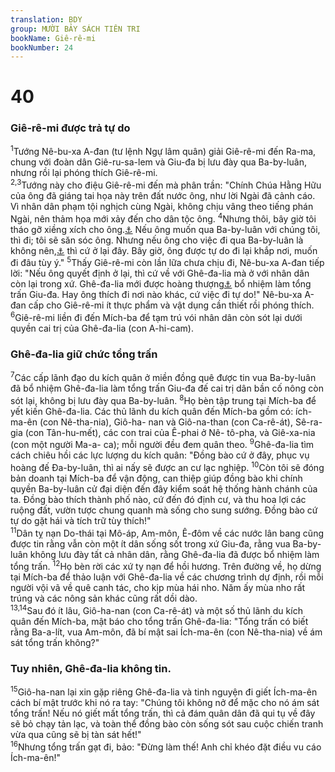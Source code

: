 ```yaml
---
translation: BDY
group: MƯỜI BẢY SÁCH TIÊN TRI
bookName: Giê-rê-mi 
bookNumber: 24
---
```


<div class="title"><h1>40</h1><h3>Giê-rê-mi được trả tự do</h3></div>
<span class="verse gie_40_1"><sup>1</sup>Tướng Nê-bu-xa A-đan (tư lệnh Ngự lâm quân) giải Giê-rê-mi đến Ra-ma, chung với đoàn dân Giê-ru-sa-lem và Giu-đa bị lưu đày qua Ba-by-luân, nhưng rồi lại phóng thích Giê-rê-mi.<br/></span>
<span class="verse gie_40_2 gie_40_3"><sup>2,3</sup>Tướng này cho điệu Giê-rê-mi đến mà phân trần: &#34;Chính Chúa Hằng Hữu của ông đã giáng tai họa này trên đất nước ông, như lời Ngài đã cảnh cáo. Vì nhân dân phạm tội nghịch cùng Ngài, không chịu vâng theo tiếng phán Ngài, nên thảm họa mới xảy đến cho dân tộc ông. </span>
<span class="verse gie_40_4"><sup>4</sup>Nhưng thôi, bây giờ tôi tháo gỡ xiềng xích cho ông.<a href="#" data-toggle="tooltip" data-placement="bottom" title="Nt khỏi tay ông">⚓</a> Nếu ông muốn qua Ba-by-luân với chúng tôi, thì đi; tôi sẽ săn sóc ông. Nhưng nếu ông cho việc đi qua Ba-by-luân là không nên,<a href="#" data-toggle="tooltip" data-placement="bottom" title="Nt là tà ác">⚓</a> thì cứ ở lại đây. Bây giờ, ông được tự do đi lại khắp nơi, muốn đi đâu tùy ý.&#34; </span>
<span class="verse gie_40_5"><sup>5</sup>Thấy Giê-rê-mi còn lần lữa chưa chịu đi, Nê-bu-xa A-đan tiếp lời: &#34;Nếu ông quyết định ở lại, thì cứ về với Ghê-đa-lia mà ở với nhân dân còn lại trong xứ. Ghê-đa-lia mới được hoàng thượng<a href="#" data-toggle="tooltip" data-placement="bottom" title="vua Ba-by-luân">⚓</a> bổ nhiệm làm tổng trấn Giu-đa. Hay ông thích đi nơi nào khác, cứ việc đi tự do!&#34; Nê-bu-xa A-đan cấp cho Giê-rê-mi ít thực phẩm và vật dụng cần thiết rồi phóng thích. </span>
<span class="verse gie_40_6"><sup>6</sup>Giê-rê-mi liền đi đến Mích-ba để tạm trú vói nhân dân còn sót lại dưới quyền cai trị của Ghê-đa-lia (con A-hi-cam).</span>
<div class="title"><h3>Ghê-đa-lia giữ chức tổng trấn</h3></div>
<span class="verse gie_40_7"><sup>7</sup>Các cấp lãnh đạo du kích quân ở miền đồng quê được tin vua Ba-by-luân đã bổ nhiệm Ghê-đa-lia làm tổng trấn Giu-đa đế cai trị dân bần cố nông còn sót lại, không bị lưu đày qua Ba-by-luân. </span>
<span class="verse gie_40_8"><sup>8</sup>Họ bèn tập trung tại Mích-ba để yết kiến Ghê-đa-lia. Các thủ lãnh du kích quân đến Mích-ba gồm có: ích-ma-ên (con Nê-tha-nia), Giô-ha- nan và Giô-na-than (con Ca-rê-át), Sê-ra-gia (con Tân-hu-mết), các con trai của Ê-phai ở Nê- tô-pha, và Giê-xa-nia (con một người Ma-a- ca); mỗi người đều đem quân theo. </span>
<span class="verse gie_40_9"><sup>9</sup>Ghê-đa-lia tìm cách chiêu hồi các lực lượng du kích quân: &#34;Đồng bào cứ ở đây, phục vụ hoàng đế Đa-by-luân, thì ai nấy sẽ được an cư lạc nghiệp. </span>
<span class="verse gie_40_10"><sup>10</sup>Còn tôi sẽ đóng bản doanh tại Mích-ba để vận động, can thiệp giúp đồng bào khi chính quyền Ba-by-luân cử đại diện đến đây kiểm soát hệ thống hành chánh của ta. Đồng bào thích thành phố nào, cứ đến đó định cư, và thu hoa lợi các ruộng đất, vườn tược chung quanh mà sống cho sung sướng. Đồng bào cứ tự do gặt hái và tích trữ tùy thích!&#34;<br/></span>
<span class="verse gie_40_11"><sup>11</sup>Dân tỵ nạn Do-thái tại Mô-áp, Am-môn, Ê-đôm về các nước lân bang cũng được tin rằng vẫn còn một ít dân sống sốt trong xứ Giu-đa, rằng vua Ba-by-luân không lưu đày tất cả nhân dân, rằng Ghê-đa-lia đã được bổ nhiệm làm tổng trấn. </span>
<span class="verse gie_40_12"><sup>12</sup>Họ bèn rời các xứ ty nạn để hồi hương. Trên đường về, họ dừng tại Mích-ba để thảo luận với Ghê-đa-lia về các chương trình dự định, rồi mỗi người vội vã về quê canh tác, cho kịp mùa hái nho. Năm ấy mùa nho rất trúng và các nông sản khác cũng rất dồi dào.<br/></span>
<span class="verse gie_40_13 gie_40_14"><sup>13,14</sup>Sau đó ít lâu, Giô-ha-nan (con Ca-rê-át) và một số thủ lãnh du kích quân đến Mích-ba, mật báo cho tổng trấn Ghê-đa-lia: &#34;Tổng trấn có biết rằng Ba-a-lít, vua Am-môn, đã bí mật sai Ích-ma-ên (con Nê-tha-nia) về ám sát tổng trấn không?&#34;</span>
<div class="title"><h3>Tuy nhiên, Ghê-đa-lia không tin.</h3></div>
<span class="verse gie_40_15"><sup>15</sup>Giô-ha-nan lại xin gặp riêng Ghê-đa-lia và tinh nguyện đi giết Ích-ma-ên cách bí mật trước khi nó ra tay: &#34;Chúng tôi không nở để  mặc cho nó ám sát tổng trấn! Nếu nó giết mất tổng trấn, thì cả đám quân dân đã qui tụ về đây sẽ bỏ chạy tản lạc, và toàn thể đồng bào còn sống sót sau cuộc chiến tranh vừa qua cũng sẽ bị tàn sát hết!&#34;<br/></span>
<span class="verse gie_40_16"><sup>16</sup>Nhưng tổng trấn gạt đi, bảo: &#34;Đừng làm thế! Anh chỉ khéo đặt điều vu cáo Ích-ma-ên!&#34;</span>
